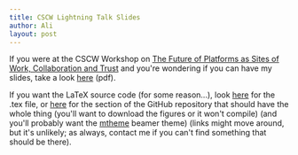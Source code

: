 ```yaml
---
title: CSCW Lightning Talk Slides
author: Ali
layout: post
---
```

If you were at the CSCW Workshop on
[The Future of Platforms as Sites of Work, Collaboration and Trust][link]
and you're wondering if you can have my slides, take a look
[here][slidesPDF] (pdf).

If you want the LaTeX source code (for some reason...), look
[here][tex] for the .tex file, or
[here][source] for the section of the GitHub repository that should have the whole thing
(you'll want to download the figures or it won't compile)
(and you'll probably want the [mtheme][] beamer theme)
(links might move around, but it's unlikely;
as always, contact me if you can't find something that should be there).


[link]: //futureofplatforms.wordpress.com/
[slidesPDF]: /media/presentations/cscw2016workshop/ali_alkhatib_cscw_workshop.pdf
[tex]: /media/presentations/cscw2016workshop/ali_alkhatib_cscw_workshop.tex
[source]: //github.com/alialkhatib/alialkhatib.github.io/tree/master/media/presentations/cscw2016workshop
[mtheme]: //github.com/matze/mtheme
